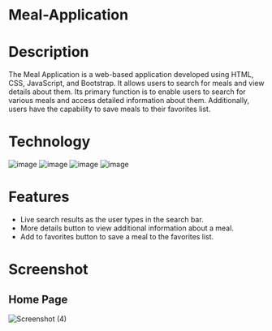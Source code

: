 # Meal-Application
# Description
The Meal Application is a web-based application developed using HTML, CSS, JavaScript, and Bootstrap. It allows users to search for meals and view details about them. Its primary function is to enable users to search for various meals and access detailed information about them. Additionally, users have the capability to save meals to their favorites list.
# Technology

![image](https://github.com/Priyal267/Meal-Application/assets/75806233/9b0244cd-213f-4875-b34e-084bc245f043) ![image](https://github.com/Priyal267/Meal-Application/assets/75806233/8a72ff6a-99b7-4df0-911f-5225cd41891b) ![image](https://github.com/Priyal267/Meal-Application/assets/75806233/fedbeda4-bbf9-466a-8909-a0ddea969809) ![image](https://github.com/Priyal267/Meal-Application/assets/75806233/1121831b-3c2d-4057-b5e9-ea8b89d7d7ce)

# Features
* Live search results as the user types in the search bar.
* More details button to view additional information about a meal.
* Add to favorites button to save a meal to the favorites list.

# Screenshot
## Home Page
![Screenshot (4)](https://github.com/Priyal267/Meal-Application/assets/75806233/f3a9f3fa-31c4-4604-a620-4e93157f176b)


